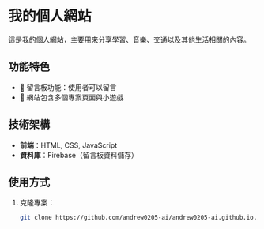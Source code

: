 # 我的個人網站

這是我的個人網站，主要用來分享學習、音樂、交通以及其他生活相關的內容。

## 功能特色
- 💬 留言板功能：使用者可以留言
- 📄 網站包含多個專案頁面與小遊戲

## 技術架構

- **前端**：HTML, CSS, JavaScript  
- **資料庫**：Firebase（留言板資料儲存）  


## 使用方式

1. 克隆專案：
   ```bash
   git clone https://github.com/andrew0205-ai/andrew0205-ai.github.io.git